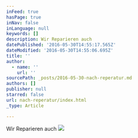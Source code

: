 ```yaml
---
inFeed: true
hasPage: true
inNav: false
inLanguage: null
keywords: []
description: Wir Reparieren auch
datePublished: '2016-05-30T14:55:17.565Z'
dateModified: '2016-05-30T14:55:06.695Z'
title: ''
author:
  - name: ''
    url: ''
sourcePath: _posts/2016-05-30-nach-reperatur.md
authors: []
publisher: null
starred: false
url: nach-reperatur/index.html
_type: Article

---
```

Wir Reparieren auch
![](https://s3-us-west-2.amazonaws.com/the-grid-img/p/3db1c7dcfcbc38e1a619c0a0abe26ab2d3d6494d.jpg)